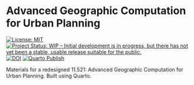 # Advanced Geographic Computation for Urban Planning

<!-- badges: start -->
[![License: MIT](https://img.shields.io/badge/License-MIT-yellow.svg)](https://opensource.org/licenses/MIT) 
[![Project Status: WIP – Initial development is in progress, but there has not yet been a stable, usable release suitable for the public.](https://www.repostatus.org/badges/latest/wip.svg)](https://www.repostatus.org/#wip)
[![DOI](https://zenodo.org/badge/994803305.svg)](https://doi.org/10.5281/zenodo.15576920)
[![Quarto Publish](https://github.com/mit-spatial-action/11521-adv-geo-comp/actions/workflows/publish.yml/badge.svg)](https://github.com/mit-spatial-action/11521-adv-geo-comp/actions/workflows/publish.yml)
<!-- badges: end -->

Materials for a redesigned 11.521: Advanced Geographic Computation for Urban
Planning. Built using Quarto.
